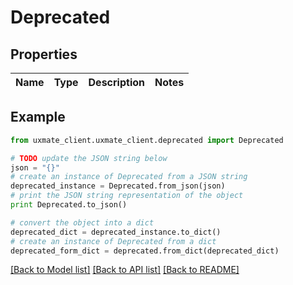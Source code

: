 # Deprecated


## Properties
Name | Type | Description | Notes
------------ | ------------- | ------------- | -------------

## Example

```python
from uxmate_client.uxmate_client.deprecated import Deprecated

# TODO update the JSON string below
json = "{}"
# create an instance of Deprecated from a JSON string
deprecated_instance = Deprecated.from_json(json)
# print the JSON string representation of the object
print Deprecated.to_json()

# convert the object into a dict
deprecated_dict = deprecated_instance.to_dict()
# create an instance of Deprecated from a dict
deprecated_form_dict = deprecated.from_dict(deprecated_dict)
```
[[Back to Model list]](../README.md#documentation-for-models) [[Back to API list]](../README.md#documentation-for-api-endpoints) [[Back to README]](../README.md)


